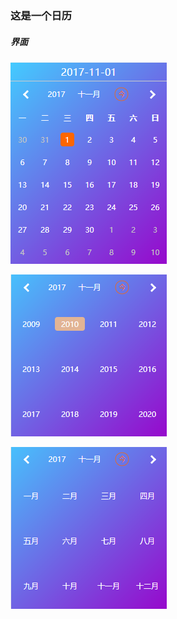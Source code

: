 ### 这是一个日历
##### 界面
![Mou icon](./src/img/calendar.jpg)  

![Mou icon](./src/img/year.jpg)  

![Mou icon](./src/img/month.jpg)